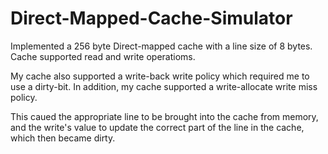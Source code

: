 # Direct-Mapped-Cache-Simulator

Implemented a 256 byte Direct-mapped cache with a line size of 8 bytes. 
Cache supported read and write operatioms.

My cache also supported a write-back write policy which required me to use a dirty-bit. 
In addition, my cache supported a write-allocate write miss policy.

This caued the appropriate line to be brought into the cache from memory, and the write's value to update the correct part of the line in
the cache, which then became dirty.
